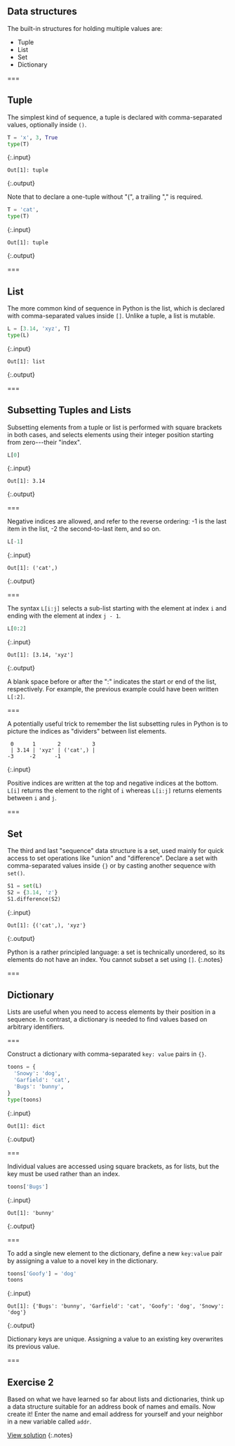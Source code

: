 ---
---

## Data structures

The built-in structures for holding multiple values are:

- Tuple
- List
- Set
- Dictionary

===

## Tuple

The simplest kind of sequence, a tuple is declared with
comma-separated values, optionally inside `()`.


~~~python
T = 'x', 3, True
type(T)
~~~
{:.input}
~~~
Out[1]: tuple
~~~
{:.output}



Note that to declare a one-tuple without "(", a trailing "," is required.


~~~python
T = 'cat',
type(T)
~~~
{:.input}
~~~
Out[1]: tuple
~~~
{:.output}



===

## List

The more common kind of sequence in Python is the list, which is
declared with comma-separated values inside `[]`. Unlike a tuple, a
list is mutable.


~~~python
L = [3.14, 'xyz', T]
type(L)
~~~
{:.input}
~~~
Out[1]: list
~~~
{:.output}



===

## Subsetting Tuples and Lists

Subsetting elements from a tuple or list is performed with square
brackets in both cases, and selects elements using their integer
position starting from zero---their "index".


~~~python
L[0]
~~~
{:.input}
~~~
Out[1]: 3.14
~~~
{:.output}



===

Negative indices are allowed, and refer to the reverse ordering: -1 is
the last item in the list, -2 the second-to-last item, and so on.


~~~python
L[-1]
~~~
{:.input}
~~~
Out[1]: ('cat',)
~~~
{:.output}



===

The syntax `L[i:j]` selects a sub-list starting with the element at index
`i` and ending with the element at index `j - 1`.


~~~python
L[0:2]
~~~
{:.input}
~~~
Out[1]: [3.14, 'xyz']
~~~
{:.output}



A blank space before or after the ":" indicates the start or end of the list,
respectively. For example, the previous example could have been written 
`L[:2]`.

===

A potentially useful trick to remember the list subsetting rules in Python is
to picture the indices as "dividers" between list elements.

~~~
 0      1       2          3 
 | 3.14 | 'xyz' | ('cat',) |
-3     -2      -1
~~~
{:.input}

Positive indices are written at the top and negative indices at the bottom. 
`L[i]` returns the element to the right of `i` whereas `L[i:j]` returns
elements between `i` and `j`.

===

## Set

The third and last "sequence" data structure is a set, used mainly for quick access to set operations like "union" and "difference". Declare a set with comma-separated values inside `{}` or by casting another sequence with `set()`.


~~~python
S1 = set(L)
S2 = {3.14, 'z'}
S1.difference(S2)
~~~
{:.input}
~~~
Out[1]: {('cat',), 'xyz'}
~~~
{:.output}



Python is a rather principled language: a set is technically unordered, so its elements do not have an index. You cannot subset a set using `[]`.
{:.notes}

===

## Dictionary

Lists are useful when you need to access elements by their position in
a sequence. In contrast, a dictionary is needed to find values based
on arbitrary identifiers.

===

Construct a dictionary with comma-separated `key: value` pairs in `{}`.


~~~python
toons = {
  'Snowy': 'dog',
  'Garfield': 'cat',
  'Bugs': 'bunny',
}
type(toons)
~~~
{:.input}
~~~
Out[1]: dict
~~~
{:.output}



===

Individual values are accessed using square brackets, as for lists,
but the key must be used rather than an index.


~~~python
toons['Bugs']
~~~
{:.input}
~~~
Out[1]: 'bunny'
~~~
{:.output}



===

To add a single new element to the dictionary, define a new
`key:value` pair by assigning a value to a novel key in the
dictionary.


~~~python
toons['Goofy'] = 'dog'
toons
~~~
{:.input}
~~~
Out[1]: {'Bugs': 'bunny', 'Garfield': 'cat', 'Goofy': 'dog', 'Snowy': 'dog'}
~~~
{:.output}



Dictionary keys are unique. Assigning a value to an existing key
overwrites its previous value.

===

## Exercise 2

Based on what we have learned so far about lists and dictionaries,
think up a data structure suitable for an address book of names and
emails. Now create it! Enter the name and email address for yourself
and your neighbor in a new variable called `addr`.

[View solution](#solution-2)
{:.notes}
